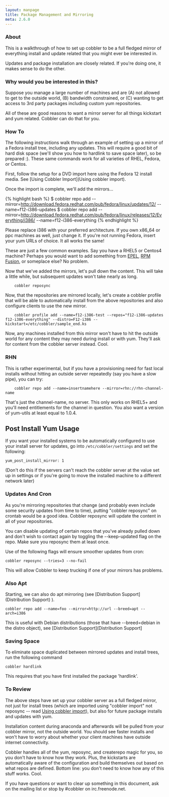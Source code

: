 ```yaml
---
layout: manpage
title: Package Management and Mirroring
meta: 2.6.0
---
```


### About

This is a walkthrough of how to set up cobbler to be a full fledged
mirror of everything install and update related that you might ever
be interested in.

Updates and package installation are closely related. If you're
doing one, it makes sense to do the other.

### Why would you be interested in this?

Suppose you manage a large number of machines and are (A) not
allowed to get to the outside world, (B) bandwidth constrained, or
(C) wanting to get access to 3rd party packages including custom
yum repositories.

All of these are good reasons to want a mirror server for all
things kickstart and yum related. Cobbler can do that for you.

### How To

The following instructions walk through an example of setting up a
mirror of a Fedora install tree, including any updates. This will
require a good bit of hard disk space (we'll show you how to
hardlink to save space later), so be prepared :). These same
commands work for all varieties of RHEL, Fedora, or Centos.

First, follow the setup for a DVD import here using the Fedora 12
install media. See
[Using Cobbler Import](Using cobbler import).

Once the import is complete, we'll add the mirrors...

{% highlight bash %}
$ cobbler repo add --mirror=http://download.fedora.redhat.com/pub/fedora/linux/updates/12/ --name=f12-i386-updates 
$ cobbler repo add --mirror=http://download.fedora.redhat.com/pub/fedora/linux/releases/12/Everything/i386/ --name=f12-i386-everything 
{% endhighlight %}

Please replace i386 with your preferred architecture. If you own
x86\_64 or ppc machines as well, just change it. If you're not
running Fedora, insert your yum URLs of choice. It all works the
same!

These are just a few common examples. Say you have a RHEL5 or
Centos4 machine? Perhaps you would want to add something from
[EPEL](http://fedoraproject.org/wiki/EPEL),
[RPM Fusion](http://rpmfusion.org/), or someplace else? No
problem.

Now that we've added the mirrors, let's pull down the content. This
will take a little while, but subsequent updates won't take nearly
as long.

        cobbler reposync 

Now, that the repositories are mirrored locally, let's create a
cobbler profile that will be able to automatically install from the
above repositories and also configure clients to use the new
mirror.

        cobbler profile add --name=f12-i386-test --repos="f12-i386-updates f12-i386-everything" --distro=F12-i386 --kickstart=/etc/cobbler/sample_end.ks 

Now, any machines installed from this mirror won't have to hit the
outside world for any content they may need during install or with
yum. They'll ask for content from the cobbler server instead.
Cool.

### RHN

This is rather experimental, but if you have a provisioning need
for fast local installs without hitting an outside server
repeatedly (say you have a slow pipe), you can try:

        cobbler repo add --name=insertnamehere --mirror=rhn://rhn-channel-name 

That's just the channel-name, no server. This only works on RHEL5+
and you'll need entitlements for the channel in question. You also
want a version of yum-utils at least equal to 1.0.4.

## Post Install Yum Usage

If you want your installed systems to be automatically configured
to use your install server for updates, go into
`/etc/cobbler/settings` and set the following:

    yum_post_install_mirror: 1

(Don't do this if the servers can't reach the cobbler server at the
value set up in settings or if you're going to move the installed
machine to a different network later)

### Updates And Cron

As you're mirroring repositories that change (and probably even
include some security updates from time to time), putting "cobbler
reposync" on crontab would be a good idea. Cobbler reposync will
update the content in all of your repositories.

You can disable updating of certain repos that you've already
pulled down and don't wish to contact again by toggling the
--keep-updated flag on the repo. Make sure you reposync them at
least once.

Use of the following flags will ensure smoother updates from cron:

    cobbler reposync --tries=3 --no-fail

This will allow Cobbler to keep trucking if one of your mirrors has
problems.

### Also Apt

Starting, we can also do apt mirroring (see
[Distribution Support](Distribution Support) ).

    cobbler repo add --name=foo --mirror=http://url --breed=apt --arch=i386

This is useful with Debian distributions (those that have
--breed=debian in the distro object), see
[Distribution Support](Distribution Support]

### Saving Space

To eliminate space duplicated between mirrored updates and install
trees, run the following command

    cobbler hardlink

This requires that you have first installed the package
'hardlink'.

### To Review

The above steps have set up your cobbler server as a full fledged
mirror, not just for install trees (which are imported using
"cobbler import" not reposync -- read
[Using cobbler import](/cobbler/wiki/UsingCobblerImport)), but also
for future package installs and updates with yum.

Installation content during anaconda and afterwards will be pulled
from your cobbler mirror, not the outside world. You should see
faster installs and won't have to worry about whether your client
machines have outside internet connectivity.

Cobbler handles all of the yum, reposync, and createrepo magic for
you, so you don't have to know how they work. Plus, the kickstarts
are automatically aware of the configuration and build themselves
out based on what repos are defined. Bottom line: you don't need to
know how any of this stuff works. Cool.

If you have questions or want to clear up something in this
document, ask on the mailing list or stop by \#cobbler on
irc.freenode.net.

